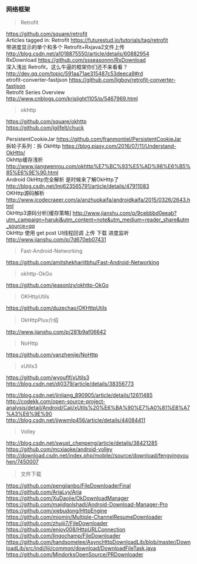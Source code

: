###  网络框架
> Retrofit  

https://github.com/square/retrofit  
Articles tagged in: Retrofit    https://futurestud.io/tutorials/tag/retrofit  
带进度显示的单个和多个 Retrofit+Rxjava2文件上传    http://blog.csdn.net/a1018875550/article/details/60882954  
RxDownload    https://github.com/ssseasonnn/RxDownload  
深入浅出 Retrofit，这么牛逼的框架你们还不来看看？    http://dev.qq.com/topic/591aa71ae315487c53deeca9#rd  
etrofit-converter-fastjson    https://github.com/ligboy/retrofit-converter-fastjson  
Retrofit Series Overview    http://www.cnblogs.com/krislight1105/p/5467969.html  

> okhttp  

https://github.com/square/okhttp  
https://github.com/jgilfelt/chuck  

PersistentCookieJar    https://github.com/franmontiel/PersistentCookieJar  
拆轮子系列：拆 OkHttp    https://blog.piasy.com/2016/07/11/Understand-OkHttp/  
Okhttp缓存浅析    http://www.jiangwenrou.com/okhttp%E7%BC%93%E5%AD%98%E6%B5%85%E6%9E%90.html  
Android OkHttp完全解析 是时候来了解OkHttp了    http://blog.csdn.net/lmj623565791/article/details/47911083  
OKHttp源码解析    http://www.jcodecraeer.com/a/anzhuokaifa/androidkaifa/2015/0326/2643.html  
OkHttp3源码分析[缓存策略]   http://www.jianshu.com/p/9cebbbd0eeab?utm_campaign=haruki&utm_content=note&utm_medium=reader_share&utm_source=qq  
OkHttp 使用 get post UI线程回调 上传 下载 进度监听    http://www.jianshu.com/p/7d670eb07431  



> Fast-Android-Networking  

https://github.com/amitshekhariitbhu/Fast-Android-Networking  

> okhttp-OkGo  

https://github.com/jeasonlzy/okhttp-OkGo  

> OKHttpUtils  

https://github.com/duzechao/OKHttpUtils

> OkHttpPlus介绍  

http://www.jianshu.com/p/281b9af06642  

> NoHttp  

https://github.com/yanzhenjie/NoHttp  

> xUtils3  

https://github.com/wyouflf/xUtils3  
http://blog.csdn.net/dj0379/article/details/38356773  

http://blog.csdn.net/jinliang_890905/article/details/12611485  
http://codekk.com/open-source-project-analysis/detail/Android/Caij/xUtils%20%E6%BA%90%E7%A0%81%E8%A7%A3%E6%9E%90  
http://blog.csdn.net/jjwwmlp456/article/details/44084411  

> Volley  

http://blog.csdn.net/swust_chenpeng/article/details/38421285  
https://github.com/mcxiaoke/android-volley  
http://download.csdn.net/index.php/mobile//source/download/fengyingyouhen/7450007  



>文件下载  

https://github.com/pengjianbo/FileDownloaderFinal  
https://github.com/AriaLyy/Aria  
https://github.com/XuDaojie/OkDownloadManager  
https://github.com/majidgolshadi/Android-Download-Manager-Pro  
https://github.com/xiebudong/HttpEngine  
https://github.com/miomin/Multiple-ChannelResumeDownloader  
https://github.com/zhuiji7/FileDownloader  
https://github.com/enjoy008/HttpURLConnection  
https://github.com/lingochamp/FileDownloader  
https://github.com/handsomelee/AsyncHttpDownloadLib/blob/master/DownloadLib/src/indi/liji/common/download/DownloadFileTask.java  
https://github.com/MindorksOpenSource/PRDownloader  

